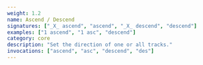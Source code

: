 ```yaml
---
weight: 1.2
name: Ascend / Descend
signatures: ["_X_ ascend", "ascend", "_X_ descend", "descend"]
examples: ["1 ascend", "1 asc", "descend"]
category: core
description: "Set the direction of one or all tracks."
invocations: ["ascend", "asc", "descend", "des"]
---
```


